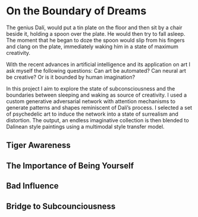 # On the Boundary of Dreams

The genius Dalí, would put a tin plate on the floor and then sit by a chair beside it, holding a spoon over the plate. He would then try to fall asleep. The moment that he began to doze the spoon would slip from his fingers and clang on the plate, immediately waking him in a state of maximum creativity. 

With the recent advances in artificial intelligence and its application on art I ask myself the following questions: Can art be automated? Can neural art be creative? Or is it bounded by human imagination?

In this project I aim to explore the state of subconsciousness and the boundaries between sleeping and waking as source of creativity. I used a custom generative adversarial network with attention mechanisms to generate patterns and shapes reminiscent of Dalí’s process. I selected a set of psychedelic art to induce the network into a state of surrealism and distortion. The output, an endless imaginative collection is then blended to Dalinean style paintings using a multimodal style transfer model. 

## Tiger Awareness


## The Importance of Being Yourself


## Bad Influence


## Bridge to Subcounciousness



